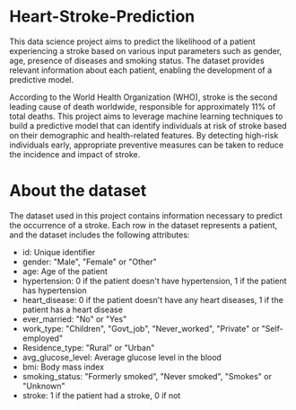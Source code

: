 # Heart-Stroke-Prediction
This data science project aims to predict the likelihood of a patient experiencing a stroke based on various input parameters such as gender, age, presence of diseases and smoking status. The dataset provides relevant information about each patient, enabling the development of a predictive model. 

According to the World Health Organization (WHO), stroke is the second leading cause of death worldwide, responsible for approximately 11% of total deaths. This project aims to leverage machine learning techniques to build a predictive model that can identify individuals at risk of stroke based on their demographic and health-related features. By detecting high-risk individuals early, appropriate preventive measures can be taken to reduce the incidence and impact of stroke.

# About the dataset 
The dataset used in this project contains information necessary to predict the occurrence of a stroke. Each row in the dataset represents a patient, and the dataset includes the following attributes:
- id: Unique identifier
- gender: "Male", "Female" or "Other"
- age: Age of the patient
- hypertension: 0 if the patient doesn't have hypertension, 1 if the patient has hypertension
- heart_disease: 0 if the patient doesn't have any heart diseases, 1 if the patient has a heart disease
- ever_married: "No" or "Yes"
- work_type: "Children", "Govt_job", "Never_worked", "Private" or "Self-employed"
- Residence_type: "Rural" or "Urban"
- avg_glucose_level: Average glucose level in the blood
- bmi: Body mass index
- smoking_status: "Formerly smoked", "Never smoked", "Smokes" or "Unknown"
- stroke: 1 if the patient had a stroke, 0 if not
